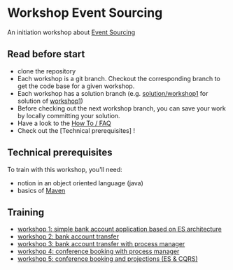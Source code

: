 # Workshop Event Sourcing

An initiation workshop about [Event Sourcing](https://martinfowler.com/eaaDev/EventSourcing.html)

## Read before start
* clone the repository
* Each workshop is a git branch. Checkout the corresponding branch to get the code base for a given workshop.
* Each workshop has a solution branch (e.g. [solution/workshop1](../solution/workshop1) for solution of [workshop1](../workshop1))
* Before checking out the next workshop branch, you can save your work by locally committing your solution.
* Have a look to the [How To / FAQ](HOWTO.md)
* Check out the [Technical prerequisites] !

## Technical prerequisites 
To train with this workshop, you'll need:
* notion in an object oriented language (java)
* basics of [Maven](https://maven.apache.org/guides/getting-started/maven-in-five-minutes.html)

## Training
* [workshop 1: simple bank account application based on ES architecture](../workshop1/workshop1-bank_account.md) 
* [workshop 2: bank account transfer](../workshop2/workshop2-bank_account_transfer.md) 
* [workshop 3: bank account transfer with process manager](../workshop3/workshop3-bank_account_transfder_with_process_manager.md) 
* [workshop 4: conference booking with process manager](../workshop4/workshop4-conference_booking.md) 
* [workshop 5: conference booking and projections (ES & CQRS)](../workshop5/workshop5-projections.md) 


